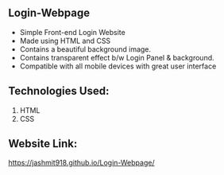## Login-Webpage
- Simple Front-end Login Website
- Made using HTML and CSS
- Contains a beautiful background image.
- Contains transparent effect b/w Login Panel & background.
- Compatible with all mobile devices with great user interface

## Technologies Used:
1. HTML
2. CSS

## Website Link:
https://jashmit918.github.io/Login-Webpage/

